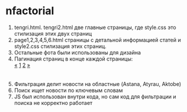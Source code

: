 # nfactorial
1. tengri.html. tengri2.html две главные страницы, где style.css это стилизация этих двух страниц
2. page1,2,3,4,5,6.html страницы с детальной информацией статей и style2.css стилизация этих страниц.
3. Остальные фота были использованы для дизайна
4. Пагинация страниц в конце каждой страницы:
   <div class="pagination">
            <a href="tengri.html">&laquo;</a>
            <a  href="tengri.html">1</a>
            <a class="active" href="#">2</a>
            <a href="#">&raquo;</a>
          </div>
          <br></br>
5. Фильтрация делит новости на областные (Astana, Atyrau, Aktobe)
6. Поиск ищет новости по ключевым словам
7. JS был использован внутри кода, но сам код для фильтрации и поиска не корректно работает





